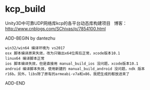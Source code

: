 # kcp_build
Unity3D中可靠UDP网络库kcp的各平台动态库构建项目
 
博客：http://www.cnblogs.com/SChivas/p/7854100.html

ADD-BEGIN by dantezhu

    win32/win64 编译环境为 vs2017
    osx 脚本编译原来失效，改为只输出x64位库后正常，xcode版本10.1
    linux64 编译脚本正常
    ios 脚本编译失效，但是直接用 manual_build_ios 没问题，xcode版本10.1
    android 编译脚本失效，使用新建的 manual_build_android 没问题，ndk 版本 r16b。另外，libs除了原有的armeabi-v7a和x86，我把生成的都放进来了

ADD-END
